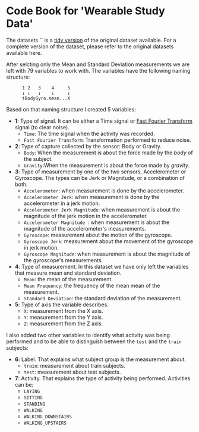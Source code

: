 Code Book for 'Wearable Study Data'
==================================

The datasets `` is a [tidy version](http://vita.had.co.nz/papers/tidy-data.pdf) of the original dataset available. For a complete version of the dataset, please refer to the original datasets available here.

After selcting only the Mean and Standard Deviation measurements we are left with 79 variables to work with. The variables have the following naming structure:

          1 2   3    4     5
          ↓ ↓   ↓    ↓     ↓
          tBodyGyro.mean...X


Based on that naming structure I created 5 variables:

- **1**: Type of signal. It can be either a Time signal or [Fast Fourier Transform](http://en.wikipedia.org/wiki/Fast_Fourier_transform) signal (to clear noise).
  * `Time`: The time signal when the activity was recorded.
  * `Fast Fourier Transform`: Transformation performed to reduce noise.
- **2**: Type of capture collected by the sensor: Body or Gravity.
  * `Body`: When the measurement is about the force made by the *body* of the subject.
  * `Gravity`:When the measurement is about the force made by *gravity*.
- **3**: Type of measurement by one of the two sensors, Accelerometer or Gyroscope. The types can be Jerk or Magnitude, or a combination of both.
  * `Accelerometer`: when measurement is done by the accelerometer.
  * `Accelerometer Jerk`: when measurement is done by the accelerometer in a jerk motion.
  * `Accelerometer Jerk Magnitude`: when measurement is about the magnitude of the jerk motion in the accelerometer.
  * `Accelerometer Magnitude `: when measurement is about the magnitude of the accelerometer's measurements.
  * `Gyroscope`: measurement about the motion of the gyroscope.
  * `Gyroscope Jerk`: measurement about the movement of the gyroscope in jerk motion.
  * `Gyroscope Magnitude`: when measurement is about the magnitude of the gyroscope's measurements.
- **4**: Type of measurement. In this dataset we have only left the variables that measure mean and standard deviation.
  * `Mean`: the mean of the measurement.
  * `Mean Frequency`: the frequency of the mean mean of the measurement.
  * `Standard Deviation`: the standard deviation of the measurement.
- **5**: Type of axis the variable describes.
  * `X`: measurement from the X axis.
  * `Y`: measurement from the Y axis.
  * `Z`: measurement from the Z axis.


I also added two other variables to identify what activity was being performed and to be able to distinguish between the `test` and the `train` subjects:

- **6**: Label. That explains what subject group is the measurement about. 
  * `train`: measurement about train subjects.
  * `test`: measurement about test subjects.
- **7**: Activity. That explains the type of activity being performed. Activities can be:
  * `LAYING`
  * `SITTING`
  * `STANDING`
  * `WALKING`
  * `WALKING_DOWNSTAIRS`
  * `WALKING_UPSTAIRS`
